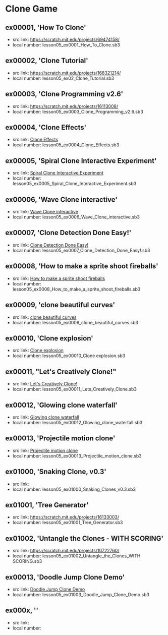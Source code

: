 # Clone Game

## ex00001, 'How To Clone'

+ src link: https://scratch.mit.edu/projects/69474158/
+ local number: lesson05_ex0001_How_To_Clone.sb3

## ex00002, 'Clone Tutorial'

+ src link: https://scratch.mit.edu/projects/168321214/
+ local number: lesson05_ex02_Clone_Tutorial.sb3

## ex00003, 'Clone Programming v2.6'

+ src link: https://scratch.mit.edu/projects/16113008/
+ local number: lesson05_ex0003_Clone_Programming_v2.6.sb3

## ex00004, 'Clone Effects'

+ src link: [Clone Effects](https://scratch.mit.edu/projects/24675740/)
+ local number: lesson05_ex0004_Clone_Effects.sb3 	

## ex00005, 'Spiral Clone Interactive Experiment'

+ src link: [Spiral Clone Interactive Experiment](https://scratch.mit.edu/projects/10069356/)
+ local number: lesson05_ex0005_Spiral_Clone_Interactive_Experiment.sb3

## ex00006, 'Wave Clone interactive'

+ src link: [Wave Clone interactive](https://scratch.mit.edu/projects/10057285/)
+ local number: lesson05_ex0006_Wave_Clone_interactive.sb3

## ex00007, 'Clone Detection Done Easy!'

+ src link: [Clone Detection Done Easy!](https://scratch.mit.edu/projects/11133018/)
+ local number: lesson05_ex0007_Clone_Detection_Done_Easy!.sb3

## ex00008, 'How to make a sprite shoot fireballs'

+ src link: [How to make a sprite shoot fireballs](https://scratch.mit.edu/projects/17357218/)
+ local number: lesson05_ex0008_How_to_make_a_sprite_shoot_fireballs.sb3

## ex00009, 'clone beautiful curves'

+ src link: [clone beautiful curves](https://scratch.mit.edu/projects/10259136/)
+ local number: lesson05_ex0009_clone_beautiful_curves.sb3

## ex00010, 'Clone explosion'

+ src link: [Clone explosion](https://scratch.mit.edu/projects/10025576/)
+ local number: lesson05_ex00010_Clone explosion.sb3

## ex00011, "Let's Creatively Clone!"

+ src link: [Let's Creatively Clone!](https://scratch.mit.edu/projects/29849188/)
+ local number: lesson05_ex00011_Lets_Creatively_Clone.sb3

## ex00012, 'Glowing clone waterfall'

+ src link: [Glowing clone waterfall](https://scratch.mit.edu/projects/10017307/)
+ local number: lesson05_ex00012_Glowing_clone_waterfall.sb3

## ex00013, 'Projectile motion clone'

+ src link: [Projectile motion clone](https://scratch.mit.edu/projects/10065875/)
+ local number: lesson05_ex00013_Projectile_motion_clone.sb3

## ex01000, 'Snaking Clone, v0.3'

+ src link: 
+ local number: lesson05_ex01000_Snaking_Clones_v0.3.sb3

## ex01001, 'Tree Generator'

+ src link: https://scratch.mit.edu/projects/16133003/
+ local number: lesson05_ex01001_Tree_Generator.sb3

## ex01002, 'Untangle the Clones - WITH SCORING'

+ src link: https://scratch.mit.edu/projects/10722760/
+ local number: lesson05_ex01002_Untangle_the_Clones_WITH SCORING.sb3

## ex00013, 'Doodle Jump Clone Demo'

+ src link: [Doodle Jump Clone Demo](https://scratch.mit.edu/projects/21270918/) 
+ local number: lesson05_ex01003_Doodle_Jump_Clone_Demo.sb3

## ex000x, ''

+ src link: 
+ local number: 

